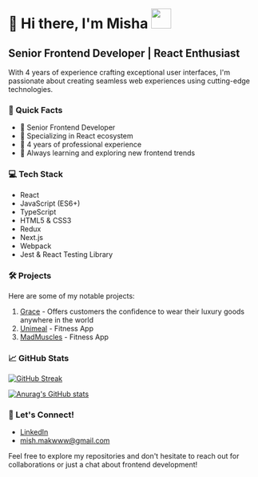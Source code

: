 # 👋 Hi there, I'm Misha <img src="https://media.giphy.com/media/nVTxfg1Kb9MhW/giphy.gif" width="40">

## Senior Frontend Developer | React Enthusiast

With 4 years of experience crafting exceptional user interfaces, I'm passionate about creating seamless web experiences using cutting-edge technologies.

### 🚀 Quick Facts

- 💼 Senior Frontend Developer
- 🔭 Specializing in React ecosystem
- 🌟 4 years of professional experience
- 🌱 Always learning and exploring new frontend trends

### 💻 Tech Stack

- React
- JavaScript (ES6+)
- TypeScript
- HTML5 & CSS3
- Redux
- Next.js
- Webpack
- Jest & React Testing Library

### 🛠️ Projects

Here are some of my notable projects:

1. [Grace](https://www.grace-technology.io/) - Offers customers the confidence to wear their luxury goods anywhere in the world
2. [Unimeal](https://unimeal.com/) - Fitness App
3. [MadMuscles](https://madmuscles.com/) - Fitness App

### 📈 GitHub Stats

[![GitHub Streak](http://github-readme-streak-stats.herokuapp.com?user=michaelDORY&theme=dracula&hide_border=true)](https://git.io/streak-stats)

[![Anurag's GitHub stats](https://github-readme-stats.vercel.app/api?username=michaelDORY&show_icons=true&theme=dracula)](https://github.com/anuraghazra/github-readme-stats)

### 🤝 Let's Connect!

- [LinkedIn](your-linkedin-profile)
- mish.makwww@gmail.com

Feel free to explore my repositories and don't hesitate to reach out for collaborations or just a chat about frontend development!
